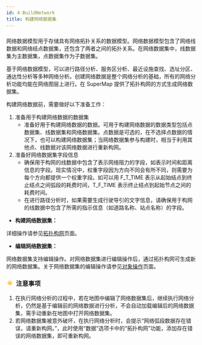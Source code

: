 ```yaml
---
id: 4-BuildNetwork
title: 构建网络数据集
---
```

###

网络数据模型用于存储具有网络拓扑关系的数据模型。网络数据模型包含了网络线数据和网络结点数据集，还包含了两者之间的拓扑关系。在网络数据集中，线数据集为主数据集，点数据集作为子数据集。

基于网络数据模型，可以进行路径分析、服务区分析、最近设施查找、选址分区、通达性分析等多种网络分析。创建网络数据是整个网络分析的基础，所有的网络分析功能均能在网络图层上进行。在
SuperMap 提供了拓扑构网的方式生成网络数据集。

构建网络数据前，需要做好以下准备工作：

1. 准备用于构建网络数据的数据集 
   * 准备好用于构建网络数据的数据。可用于构建网络数据的数据类型包括点数据集、线数据集和网络数据集。点数据是可选的，在不选择点数据的情况下，也可以构建网络数据集；当网络数据集参与构建时，相当于利用其他点、线数据对该网络数据进行重新构网。
2. 准备好网络数据集字段信息 
   * 确保用于构网的线数据中包含了表示网络阻力的字段，如表示时间和距离信息的字段。现实情况中，权重字段因为方向不同会有所不同，则需要为每个方向都提供一个权重字段。如可以用 F_T_TIME 表示从起始结点到终止结点之间弧段的耗费时间，T_F_TIME 表示终止结点到起始节点之间的耗费时间。
   * 在进行路径分析时，如果需要生成行驶导引的文字信息，请确保用于构网的线数据中包含了所需的指示信息（如道路名称、站点名称）的字段。

* **构建网络数据集：**

详细操作请参见[拓扑构网](TopotoNet.html)页面。

* **编辑网络数据集：**

网络数据集支持编辑操作。对网络数据集进行编辑操作后，通过拓扑构网可生成新的网络数据集。关于网络数据集的编辑操作请参见[对象操作](../DataProcessing/Objects/Objects.html)页面。

### ![](../img/note.png) 注意事项

1. 在执行网络分析的过程中，若在地图中编辑了网络数据集后，继续执行网络分析，仍然是基于编辑前的网络数据进行分析，不会自动加载编辑后的网络数据集，需手动重新在地图中打开网络数据集。
2. 若网络数据集被意外破坏，在执行网络分析时，会提示“网络弧段数据存在错误，请重新构网。”，此时使用“数据”选项卡中的“拓扑构网”功能，添加存在错误的网络数据集，即可重新构网。